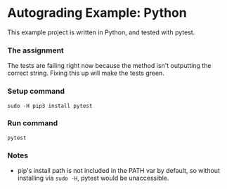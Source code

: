 # Autograding Example: Python
This example project is written in Python, and tested with pytest.

### The assignment
The tests are failing right now because the method isn't outputting the correct string. Fixing this up will make the tests green.

### Setup command
`sudo -H pip3 install pytest`
 
### Run command
`pytest`
 
### Notes
- pip's install path is not included in the PATH var by default, so without installing via `sudo -H`, pytest would be unaccessible.
